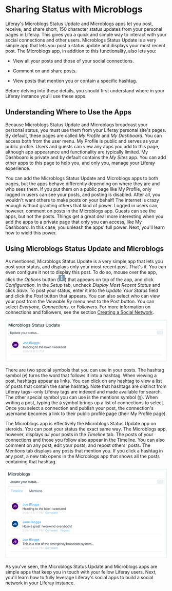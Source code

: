 # Sharing Status with Microblogs [](id=sharing-status-with-microblogs)

Liferay's Microblogs Status Update and Microblogs apps let you post, receive, 
and share short, 150 character status updates from your personal pages in 
Liferay. This gives you a quick and simple way to interact with your social 
connections and other users. Microblogs Status Update is a very simple app that 
lets you post a status update and displays your most recent post. The Microblogs 
app, in addition to this functionality, also lets you: 

- View all your posts and those of your social connections. 

- Comment on and share posts. 

- View posts that mention you or contain a specific hashtag. 

Before delving into these details, you should first understand where in your 
Liferay instance you'll use these apps. 

## Understanding Where to Use the Apps [](id=understanding-where-to-use-the-apps)

Because Microblogs Status Update and Microblogs broadcast your personal status, 
you must use them from your Liferay personal site's pages. By default, these 
pages are called *My Profile* and *My Dashboard*. You can access both from the 
user menu. My Profile is public and serves as your public profile. Users and 
guests can view any apps you add to this page, although app appearance and 
functionality are typically limited. My Dashboard is private and by default 
contains the *My Sites* app. You can add other apps to this page to help you, 
and only you, manage your Liferay experience. 

You can add the Microblogs Status Update and Microblogs apps to both pages, but 
the apps behave differently depending on where they are and who sees them. If 
you put them on a public page like My Profile, only logged in users can see your 
posts, and posting is disabled. After all, you wouldn't want others to make 
posts on your behalf! The internet is crazy enough without granting others that 
kind of power. Logged in users can, however, comment on posts in the Microblogs 
app. Guests can see the apps, but not the posts. Things get a great deal more 
interesting when you add the apps to a private page that only you can access, 
like My Dashboard. In this case, you unleash the apps' full power. Next, you'll 
learn how to wield this power. 

## Using Microblogs Status Update and Microblogs [](id=using-microblogs-status-update-and-microblogs)

As mentioned, Microblogs Status Update is a very simple app that lets you post 
your status, and displays only your most recent post. That's it. You can even 
configure it not to display this post. To do so, mouse over the app, click the 
*Options* button 
(![Options](../../../images/icon-app-options.png)) that appears on top of the 
app, and click *Configuration*. In the *Setup* tab, uncheck *Display Most Recent 
Status* and click *Save*. To post your status, enter it into the *Update Your 
Status* field and click the *Post* button that appears. You can also select who 
can view your post from the *Viewable By* menu next to the Post button. You can 
select *Everyone*, *Connections*, or *Followers*. For more information on 
connections and followers, see the section 
[Creating a Social Network](/discover/portal/-/knowledge_base/7-0/creating-a-social-network). 

![Figure 1: The Microblogs Status Update app lets you post your status, and displays your most recent post.](../../../images/microblogs-status-update.png)

There are two special symbols that you can use in your posts. The hashtag symbol 
(`#`) turns the word that follows it into a hashtag. When viewing a post, 
hashtags appear as links. You can click on any hashtag to view a list of posts 
that contain the same hashtag. Note that hashtags are distinct from Liferay 
tags--only Liferay tags are indexed and made available for search. The other 
special symbol you can use is the mentions symbol (`@`). When writing a post, 
typing the `@` symbol brings up a list of connections to select. Once you select 
a connection and publish your post, the connection's username becomes a link to 
their public profile page (their My Profile page). 

The Microblogs app is effectively the Microblogs Status Update app on steroids. 
You can post your status the exact same way. The Microblogs app, however, 
displays *all* your posts in the *Timeline* tab. The posts of your connections 
and those you follow also appear in the Timeline. You can also comment on any 
post, edit your posts, and repost others' posts. The *Mentions* tab displays any 
posts that mention you. If you click a hashtag in any post, a new tab opens in 
the Microblogs app that shows all the posts containing that hashtag. 

![Figure 2: The Microblogs app displays all your status posts, along with those of your social connections. It also lets you view any posts you're mentioned in.](../../../images/microblogs-app.png)

As you've seen, the Microblogs Status Update and Microblogs apps are simple apps 
that keep you in touch with your fellow Liferay users. Next, you'll learn how to 
fully leverage Liferay's social apps to build a social network in your Liferay 
instance. 
